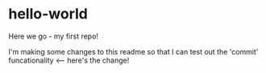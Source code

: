 # hello-world
Here we go - my first repo!

I'm making some changes to this readme so that I can test out the 'commit' funcationality <-- here's the change!
